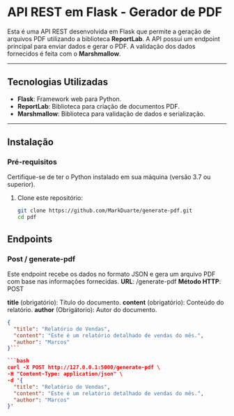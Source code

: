 # API REST em Flask - Gerador de PDF

Esta é uma API REST desenvolvida em Flask que permite a geração de arquivos PDF utilizando a biblioteca **ReportLab**. A API possui um endpoint principal para enviar dados e gerar o PDF. A validação dos dados fornecidos é feita com o **Marshmallow**.

---

## Tecnologias Utilizadas

- **Flask**: Framework web para Python.
- **ReportLab**: Biblioteca para criação de documentos PDF.
- **Marshmallow**: Biblioteca para validação de dados e serialização.

---

## Instalação

### Pré-requisitos

Certifique-se de ter o Python instalado em sua máquina (versão 3.7 ou superior).

1. Clone este repositório:
   ```bash
   git clone https://github.com/MarkDuarte/generate-pdf.git
   cd pdf

## Endpoints

### Post / generate-pdf

Este endpoint recebe os dados no formato JSON e gera um arquivo PDF com base nas informações fornecidas.
**URL**: /generate-pdf
**Método HTTP**: POST

**title** (obrigatório): Título do documento.
**content** (obrigatório): Conteúdo do relatório.
**author** (Obrigátorio): Autor do documento.

```json
{
  "title": "Relatório de Vendas",
  "content": "Este é um relatório detalhado de vendas do mês.",
  "author": "Marcos"
}```

```bash
curl -X POST http://127.0.0.1:5000/generate-pdf \
-H "Content-Type: application/json" \
-d '{
  "title": "Relatório de Vendas",
  "content": "Este é um relatório detalhado de vendas do mês.",
  "author": "Marcos"
}'
```